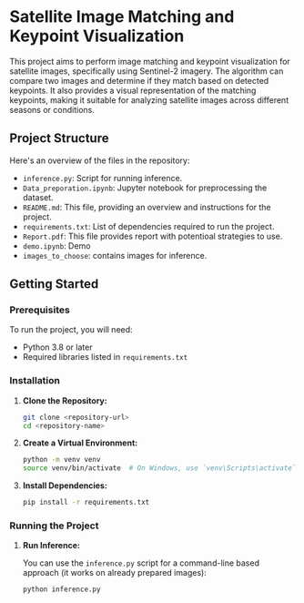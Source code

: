 # Satellite Image Matching and Keypoint Visualization

This project aims to perform image matching and keypoint visualization for satellite images, specifically using Sentinel-2 imagery. The algorithm can compare two images and determine if they match based on detected keypoints. It also provides a visual representation of the matching keypoints, making it suitable for analyzing satellite images across different seasons or conditions.

## Project Structure

Here's an overview of the files in the repository:

- `inference.py`: Script for running inference.
- `Data_preporation.ipynb`: Jupyter notebook for preprocessing the dataset.
- `README.md`: This file, providing an overview and instructions for the project.
- `requirements.txt`: List of dependencies required to run the project.
- `Report.pdf`: This file provides report with potentioal strategies to use.
- `demo.ipynb`: Demo
- `images_to_choose`: contains images for inference.


## Getting Started

### Prerequisites

To run the project, you will need:

- Python 3.8 or later
- Required libraries listed in `requirements.txt`

### Installation

1. **Clone the Repository:**

    ```bash
    git clone <repository-url>
    cd <repository-name>
    ```

2. **Create a Virtual Environment:**

    ```bash
    python -m venv venv
    source venv/bin/activate  # On Windows, use `venv\Scripts\activate`
    ```

3. **Install Dependencies:**

    ```bash
    pip install -r requirements.txt
    ```

### Running the Project

1. **Run Inference:**

   You can use the `inference.py` script for a command-line based approach (it works on already prepared images):

   ```bash
   python inference.py
   ```
